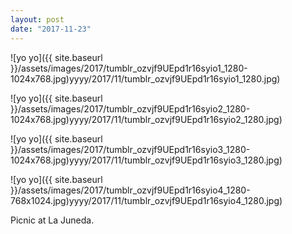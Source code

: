 ```yaml
---
layout: post
date: "2017-11-23"
---
```


![yo yo]({{ site.baseurl }}/assets/images/2017/tumblr_ozvjf9UEpd1r16syio1_1280-1024x768.jpg)yyyy/2017/11/tumblr_ozvjf9UEpd1r16syio1_1280.jpg)

![yo yo]({{ site.baseurl }}/assets/images/2017/tumblr_ozvjf9UEpd1r16syio2_1280-1024x768.jpg)yyyy/2017/11/tumblr_ozvjf9UEpd1r16syio2_1280.jpg)

![yo yo]({{ site.baseurl }}/assets/images/2017/tumblr_ozvjf9UEpd1r16syio3_1280-1024x768.jpg)yyyy/2017/11/tumblr_ozvjf9UEpd1r16syio3_1280.jpg)

![yo yo]({{ site.baseurl }}/assets/images/2017/tumblr_ozvjf9UEpd1r16syio4_1280-768x1024.jpg)yyyy/2017/11/tumblr_ozvjf9UEpd1r16syio4_1280.jpg)

Picnic at La Juneda.
